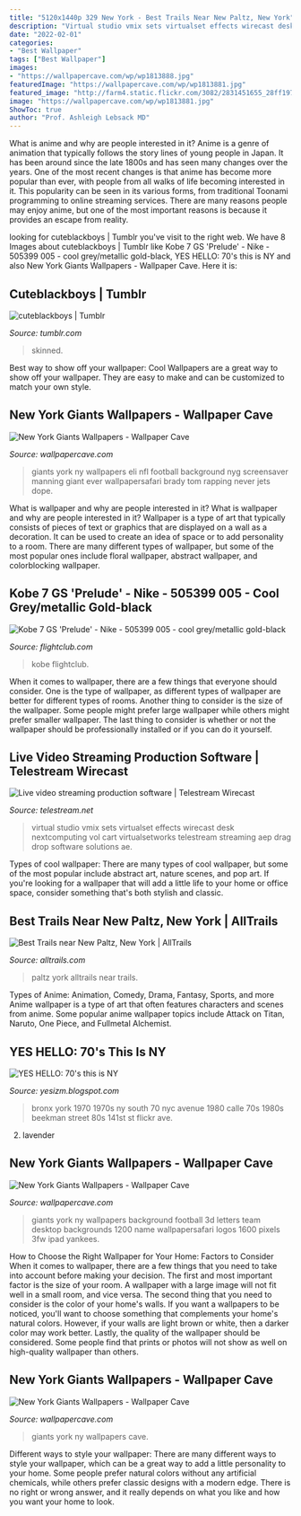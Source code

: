 ```yaml
---
title: "5120x1440p 329 New York - Best Trails Near New Paltz, New York"
description: "Virtual studio vmix sets virtualset effects wirecast desk nextcomputing vol cart virtualsetworks telestream streaming aep drag drop software solutions ae"
date: "2022-02-01"
categories:
- "Best Wallpaper"
tags: ["Best Wallpaper"]
images:
- "https://wallpapercave.com/wp/wp1813888.jpg"
featuredImage: "https://wallpapercave.com/wp/wp1813881.jpg"
featured_image: "http://farm4.static.flickr.com/3082/2831451655_28ff1977a4.jpg"
image: "https://wallpapercave.com/wp/wp1813881.jpg"
ShowToc: true
author: "Prof. Ashleigh Lebsack MD"
---
```



What is anime and why are people interested in it?
Anime is a genre of animation that typically follows the story lines of young people in Japan. It has been around since the late 1800s and has seen many changes over the years. One of the most recent changes is that anime has become more popular than ever, with people from all walks of life becoming interested in it. This popularity can be seen in its various forms, from traditional Toonami programming to online streaming services. There are many reasons people may enjoy anime, but one of the most important reasons is because it provides an escape from reality.

	

		
looking for cuteblackboys | Tumblr you've visit to the right web. We have 8 Images about cuteblackboys | Tumblr like Kobe 7 GS &#039;Prelude&#039; - Nike - 505399 005 - cool grey/metallic gold-black, YES HELLO: 70&#039;s this is NY and also New York Giants Wallpapers - Wallpaper Cave. Here it is:
		
    
## Cuteblackboys | Tumblr

<img loading=lazy src="https://66.media.tumblr.com/4a8b28056e269895eca7340be4cb6f8b/tumblr_o9hemcWrH71s88oduo2_500.jpg" onerror="this.onerror=null;this.src='https://tse1.mm.bing.net/th?id=OIP.vYlUNjBloZfQnn3blt9cwAHaLG&amp;pid=15.1';" alt="cuteblackboys | Tumblr">

_Source: tumblr.com_

>skinned. 

	

Best way to show off your wallpaper:
Cool Wallpapers are a great way to show off your wallpaper. They are easy to make and can be customized to match your own style.

    
## New York Giants Wallpapers - Wallpaper Cave

<img loading=lazy src="https://wallpapercave.com/wp/wp1813889.jpg" onerror="this.onerror=null;this.src='https://tse2.mm.bing.net/th?id=OIP.HRge7hD9DcB-YW5xXvtePQHaEo&amp;pid=15.1';" alt="New York Giants Wallpapers - Wallpaper Cave">

_Source: wallpapercave.com_

>giants york ny wallpapers eli nfl football background nyg screensaver manning giant ever wallpapersafari brady tom rapping never jets dope. 

	

What is wallpaper and why are people interested in it?
What is wallpaper and why are people interested in it?
Wallpaper is a type of art that typically consists of pieces of text or graphics that are displayed on a wall as a decoration. It can be used to create an idea of space or to add personality to a room. There are many different types of wallpaper, but some of the most popular ones include floral wallpaper, abstract wallpaper, and colorblocking wallpaper.

    
## Kobe 7 GS &#039;Prelude&#039; - Nike - 505399 005 - Cool Grey/metallic Gold-black

<img loading=lazy src="https://cdn.flightclub.com/2600/TEMPLATE/042050/1.jpg" onerror="this.onerror=null;this.src='https://tse1.mm.bing.net/th?id=OIP.bwp0ni9soobu5Ou3iW639wHaFS&amp;pid=15.1';" alt="Kobe 7 GS &#039;Prelude&#039; - Nike - 505399 005 - cool grey/metallic gold-black">

_Source: flightclub.com_

>kobe flightclub. 

	

When it comes to wallpaper, there are a few things that everyone should consider. One is the type of wallpaper, as different types of wallpaper are better for different types of rooms. Another thing to consider is the size of the wallpaper. Some people might prefer large wallpaper while others might prefer smaller wallpaper. The last thing to consider is whether or not the wallpaper should be professionally installed or if you can do it yourself.

    
## Live Video Streaming Production Software | Telestream Wirecast

<img loading=lazy src="http://www.telestream.net/wirecast/images/Thumb-Virtual-Set-Studio-197.jpg" onerror="this.onerror=null;this.src='https://tse1.mm.bing.net/th?id=OIP.ROyBUnQYuM6Bj2bBr5EmKAHaEK&amp;pid=15.1';" alt="Live video streaming production software | Telestream Wirecast">

_Source: telestream.net_

>virtual studio vmix sets virtualset effects wirecast desk nextcomputing vol cart virtualsetworks telestream streaming aep drag drop software solutions ae. 

	

Types of cool wallpaper:
There are many types of cool wallpaper, but some of the most popular include abstract art, nature scenes, and pop art. If you're looking for a wallpaper that will add a little life to your home or office space, consider something that's both stylish and classic.

    
## Best Trails Near New Paltz, New York | AllTrails

<img loading=lazy src="https://cdn-assets.alltrails.com/static-map/production/location/cities/us-new-york-new-paltz-5691-20180822230449-1200x630-3-41537981771.jpg" onerror="this.onerror=null;this.src='https://tse1.mm.bing.net/th?id=OIP.N1IMfoOonDxyrTSMAGqs6AHaD4&amp;pid=15.1';" alt="Best Trails near New Paltz, New York | AllTrails">

_Source: alltrails.com_

>paltz york alltrails near trails. 

	

Types of Anime: Animation, Comedy, Drama, Fantasy, Sports, and more
Anime wallpaper is a type of art that often features characters and scenes from anime. Some popular anime wallpaper topics include Attack on Titan, Naruto, One Piece, and Fullmetal Alchemist.

    
## YES HELLO: 70&#039;s This Is NY

<img loading=lazy src="http://farm4.static.flickr.com/3082/2831451655_28ff1977a4.jpg" onerror="this.onerror=null;this.src='https://tse2.mm.bing.net/th?id=OIP.VL8Q56j6mnADX72qNNCx4gHaE6&amp;pid=15.1';" alt="YES HELLO: 70&#039;s this is NY">

_Source: yesizm.blogspot.com_

>bronx york 1970 1970s ny south 70 nyc avenue 1980 calle 70s 1980s beekman street 80s 141st st flickr ave. 

	

2. lavender 

    
## New York Giants Wallpapers - Wallpaper Cave

<img loading=lazy src="https://wallpapercave.com/wp/wp1813888.jpg" onerror="this.onerror=null;this.src='https://tse4.mm.bing.net/th?id=OIP.G9FObgl6v_zY1rLR9LEAHwHaFj&amp;pid=15.1';" alt="New York Giants Wallpapers - Wallpaper Cave">

_Source: wallpapercave.com_

>giants york ny wallpapers background football 3d letters team desktop backgrounds 1200 name wallpapersafari logos 1600 pixels 3fw ipad yankees. 

	

How to Choose the Right Wallpaper for Your Home: Factors to Consider
When it comes to wallpaper, there are a few things that you need to take into account before making your decision. The first and most important factor is the size of your room. A wallpaper with a large image will not fit well in a small room, and vice versa. 
The second thing that you need to consider is the color of your home's walls. If you want a wallpapers to be noticed, you'll want to choose something that complements your home's natural colors. However, if your walls are light brown or white, then a darker color may work better. 
Lastly, the quality of the wallpaper should be considered. Some people find that prints or photos will not show as well on high-quality wallpaper than others.

    
## New York Giants Wallpapers - Wallpaper Cave

<img loading=lazy src="https://wallpapercave.com/wp/wp1813881.jpg" onerror="this.onerror=null;this.src='https://tse1.mm.bing.net/th?id=OIP.485n6VvIFGeTHIYXRN6yxQHaEK&amp;pid=15.1';" alt="New York Giants Wallpapers - Wallpaper Cave">

_Source: wallpapercave.com_

>giants york ny wallpapers cave. 

	

Different ways to style your wallpaper:
There are many different ways to style your wallpaper, which can be a great way to add a little personality to your home. Some people prefer natural colors without any artificial chemicals, while others prefer classic designs with a modern edge. There is no right or wrong answer, and it really depends on what you like and how you want your home to look.

